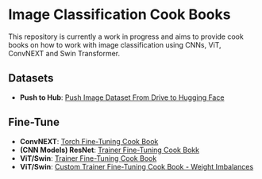# Image Classification Cook Books

This repository is currently a work in progress and aims to provide cook books on how to work with image classification using CNNs, ViT, ConvNEXT and Swin Transformer.

## Datasets

- **Push to Hub**: [Push Image Dataset From Drive to Hugging Face](./dataset/Image_dataset_push_huggingface.ipynb)

## Fine-Tune

- **ConvNEXT**: [Torch Fine-Tuning Cook Book](./fine-tune/ConvNeXT_torch.ipynb)
- **(CNN Models) ResNet**: [Trainer Fine-Tuning Cook Bokk](./fine-tune/Resnet_HuggingFace_Trainer.ipynb)
- **ViT/Swin**: [Trainer Fine-Tuning Cook Book](./fine-tune/ViT_Huggingface_Trainer.ipynb)
- **ViT/Swin**: [Custom Trainer Fine-Tuning Cook Book - Weight Imbalances](./fine-tune/ViT_Huggingface_Custom_Trainer.ipynb)